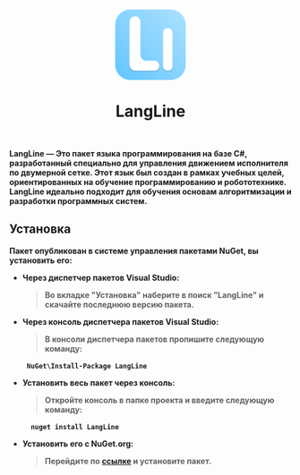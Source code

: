<p align="center">
    <br>
      <img src="Images/LangLine_Small.png"  width=25%  align="center"/>
      <h1 align="center">LangLine</h1>
    <br>
<p>
	
<b> LangLine <b> — Это пакет языка программирования на базе C#, разработанный специально для управления движением исполнителя по двумерной сетке. Этот язык был создан в рамках учебных целей, ориентированных на обучение программированию и робототехнике. LangLine идеально подходит для обучения основам алгоритмизации и разработки программных систем.
  
## Установка
Пакет опубликован в системе управления пакетами NuGet, вы установить его:
- Через диспетчер пакетов Visual Studio:
  	> Во вкладке "Установка" наберите в поиск "LangLine" и скачайте последнюю версию пакета.
- Через консоль диспетчера пакетов Visual Studio:
  	> В консоли диспетчера пакетов пропишите следующую команду:
   ```
	NuGet\Install-Package LangLine
   ```
- Установить весь пакет через консоль:
	> Откройте консоль в папке проекта и введите следующую команду:
  ```
	nuget install LangLine
   ```
- Установить его с NuGet.org:
  	> Перейдите по [ссылке](https://www.nuget.org/packages/LangLine/) и установите пакет.
